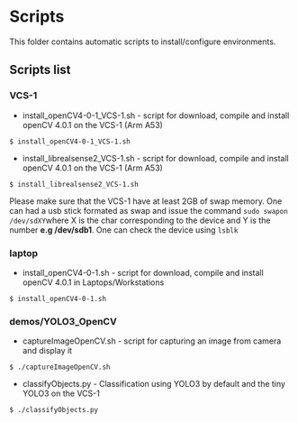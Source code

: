 # Scripts
This folder contains automatic scripts to install/configure environments.

## Scripts list

### VCS-1
* install_openCV4-0-1_VCS-1.sh - script for download, compile and install openCV 4.0.1 on the VCS-1 (Arm A53)
```
$ install_openCV4-0-1_VCS-1.sh
```
* install_librealsense2_VCS-1.sh - script for download, compile and install openCV 4.0.1 on the VCS-1 (Arm A53)
```
$ install_librealsense2_VCS-1.sh
```
Please make sure that the VCS-1 have at least 2GB of swap memory. One can had a usb stick formated as swap and issue the command
`sudo swapon /dev/sdXY`where X is the char corresponding to the device and Y is the number **e.g /dev/sdb1**. One can check the device using `lsblk`  

### laptop
* install_openCV4-0-1.sh - script for download, compile and install openCV 4.0.1 in Laptops/Workstations
```
$ install_openCV4-0-1.sh
```

### demos/YOLO3_OpenCV
* captureImageOpenCV.sh - script for capturing an image from camera and display it
```
$ ./captureImageOpenCV.sh
```
* classifyObjects.py - Classification using YOLO3 by default and the tiny YOLO3 on the VCS-1
```
$ ./classifyObjects.py
```
